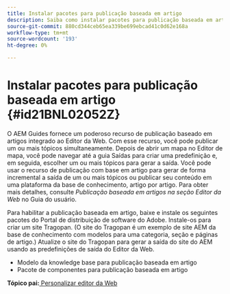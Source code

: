 ```yaml
---
title: Instalar pacotes para publicação baseada em artigo
description: Saiba como instalar pacotes para publicação baseada em artigo
source-git-commit: 880cd344ceb65ea339be699ebcad41c0d62e168a
workflow-type: tm+mt
source-wordcount: '193'
ht-degree: 0%

---
```


# Instalar pacotes para publicação baseada em artigo {#id21BNL02052Z}

O AEM Guides fornece um poderoso recurso de publicação baseado em artigos integrado ao Editor da Web. Com esse recurso, você pode publicar um ou mais tópicos simultaneamente. Depois de abrir um mapa no Editor de mapa, você pode navegar até a guia Saídas para criar uma predefinição e, em seguida, escolher um ou mais tópicos para gerar a saída. Você pode usar o recurso de publicação com base em artigo para gerar de forma incremental a saída de um ou mais tópicos ou publicar seu conteúdo em uma plataforma da base de conhecimento, artigo por artigo. Para obter mais detalhes, consulte *Publicação baseada em artigos na seção Editor da Web* no Guia do usuário.

Para habilitar a publicação baseada em artigo, baixe e instale os seguintes pacotes do Portal de distribuição de software do Adobe. Instale-os para criar um site Tragopan. \(O site do Tragopan é um exemplo de site AEM da base de conhecimento com modelos para uma categoria, seção e páginas de artigo.\) Atualize o site do Tragopan para gerar a saída do site do AEM usando as predefinições de saída do Editor da Web.

- Modelo da knowledge base para publicação baseada em artigo
- Pacote de componentes para publicação baseada em artigo

**Tópico pai:**[ Personalizar editor da Web](conf-web-editor.md)
